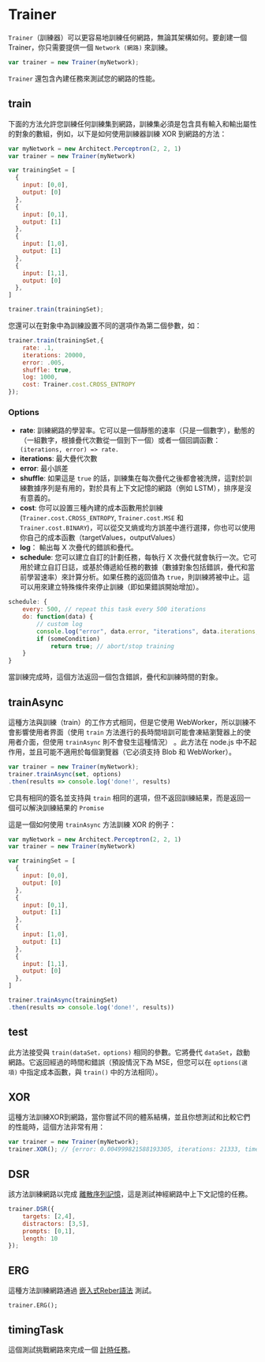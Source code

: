 # Trainer

`Trainer`（訓練器）可以更容易地訓練任何網路，無論其架構如何。要創建一個 Trainer，你只需要提供一個 `Network (網路)` 來訓練。

```js
var trainer = new Trainer(myNetwork);
```

`Trainer` 還包含內建任務來測試您的網路的性能。

## train

下面的方法允許您訓練任何訓練集到網路，訓練集必須是包含具有輸入和輸出屬性的對象的數組，例如，以下是如何使用訓練器訓練 XOR 到網路的方法：

```js
var myNetwork = new Architect.Perceptron(2, 2, 1)
var trainer = new Trainer(myNetwork)

var trainingSet = [
  {
    input: [0,0],
    output: [0]
  },
  {
    input: [0,1],
    output: [1]
  },
  {
    input: [1,0],
    output: [1]
  },
  {
    input: [1,1],
    output: [0]
  },
]

trainer.train(trainingSet);
```

您還可以在對象中為訓練設置不同的選項作為第二個參數，如：

```js
trainer.train(trainingSet,{
	rate: .1,
	iterations: 20000,
	error: .005,
	shuffle: true,
	log: 1000,
	cost: Trainer.cost.CROSS_ENTROPY
});
```

### Options

- **rate**: 訓練網路的學習率。它可以是一個靜態的速率（只是一個數字），動態的（一組數字，根據疊代次數從一個到下一個）或者一個回調函數：`(iterations, error) => rate.`
- **iterations**: 最大疊代次數
- **error**: 最小誤差
- **shuffle**: 如果這是 `true` 的話，訓練集在每次疊代之後都會被洗牌，這對於訓練數據序列是有用的，對於具有上下文記憶的網路（例如 LSTM），排序是沒有意義的。
- **cost**: 你可以設置三種內建的成本函數用於訓練 (`Trainer.cost.CROSS_ENTROPY`, `Trainer.cost.MSE` 和 `Trainer.cost.BINARY`)，可以從交叉熵或均方誤差中進行選擇，你也可以使用你自己的成本函數（targetValues，outputValues）
- **log**： 輸出每 X 次疊代的錯誤和疊代。
- **schedule**: 您可以建立自訂的計劃任務，每執行 X 次疊代就會執行一次。它可用於建立自訂日誌，或基於傳遞給任務的數據（數據對象包括錯誤，疊代和當前學習速率）來計算分析。如果任務的返回值為 `true`，則訓練將被中止。這可以用來建立特殊條件來停止訓練（即如果錯誤開始增加）。
```js
schedule: {
	every: 500, // repeat this task every 500 iterations
	do: function(data) {
		// custom log
		console.log("error", data.error, "iterations", data.iterations, "rate", data.rate);
		if (someCondition)
			return true; // abort/stop training
	}
}
```

當訓練完成時，這個方法返回一個包含錯誤，疊代和訓練時間的對象。

## trainAsync

這種方法與訓練（train）的工作方式相同，但是它使用 WebWorker，所以訓練不會影響使用者界面（使用 `train` 方法進行的長時間培訓可能會凍結瀏覽器上的使用者介面，但使用 `trainAsync` 則不會發生這種情況） 。此方法在 node.js 中不起作用，並且可能不適用於每個瀏覽器（它必須支持 Blob 和 WebWorker）。

```js
var trainer = new Trainer(myNetwork);
trainer.trainAsync(set, options)
.then(results => console.log('done!', results)
```

它具有相同的簽名並支持與 `train` 相同的選項，但不返回訓練結果，而是返回一個可以解決訓練結果的 `Promise`

這是一個如何使用 `trainAsync` 方法訓練 XOR 的例子：

```js
var myNetwork = new Architect.Perceptron(2, 2, 1)
var trainer = new Trainer(myNetwork)

var trainingSet = [
  {
    input: [0,0],
    output: [0]
  },
  {
    input: [0,1],
    output: [1]
  },
  {
    input: [1,0],
    output: [1]
  },
  {
    input: [1,1],
    output: [0]
  },
]

trainer.trainAsync(trainingSet)
.then(results => console.log('done!', results))
```

## test

此方法接受與 `train(dataSet，options)` 相同的參數。它將疊代 `dataSet`，啟動網路。它返回經過的時間和錯誤（預設情況下為 MSE，但您可以在 `options(選項)` 中指定成本函數，與 `train()` 中的方法相同）。

## XOR

這種方法訓練XOR到網路，當你嘗試不同的體系結構，並且你想測試和比較它們的性能時，這個方法非常有用：

```js
var trainer = new Trainer(myNetwork);
trainer.XOR(); // {error: 0.004999821588193305, iterations: 21333, time: 111}
```

## DSR

該方法訓練網路以完成 [離散序列記憶](http://synaptic.juancazala.com/#/dsr)，這是測試神經網路中上下文記憶的任務。

```js
trainer.DSR({
	targets: [2,4],
	distractors: [3,5],
	prompts: [0,1],	
	length: 10	
});
```

## ERG

這種方法訓練網路通過 [嵌入式Reber語法](http://www.willamette.edu/~gorr/classes/cs449/reber.html) 測試。

`trainer.ERG();`

## timingTask

這個測試挑戰網路來完成一個 [計時任務](https://github.com/cazala/synaptic/issues/30#issuecomment-97624779)。